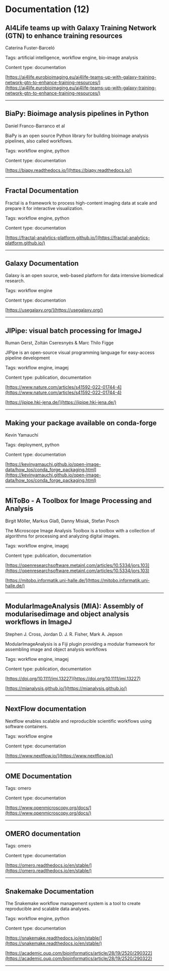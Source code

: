 # Documentation (12)
## AI4Life teams up with Galaxy Training Network (GTN) to enhance training resources

Caterina Fuster-Barceló



Tags: artificial intelligence, workflow engine, bio-image analysis

Content type: documentation

[https://ai4life.eurobioimaging.eu/ai4life-teams-up-with-galaxy-training-network-gtn-to-enhance-training-resources/](https://ai4life.eurobioimaging.eu/ai4life-teams-up-with-galaxy-training-network-gtn-to-enhance-training-resources/)


---

## BiaPy: Bioimage analysis pipelines in Python

Daniel Franco-Barranco et al



BiaPy is an open source Python library for building bioimage analysis pipelines, also called workflows.

Tags: workflow engine, python

Content type: documentation

[https://biapy.readthedocs.io/](https://biapy.readthedocs.io/)


---

## Fractal Documentation



Fractal is a framework to process high-content imaging data at scale and prepare it for interactive visualization.

Tags: workflow engine, python

Content type: documentation

[https://fractal-analytics-platform.github.io/](https://fractal-analytics-platform.github.io/)


---

## Galaxy Documentation



Galaxy is an open source, web-based platform for data intensive biomedical research.

Tags: workflow engine

Content type: documentation

[https://usegalaxy.org/](https://usegalaxy.org/)


---

## JIPipe: visual batch processing for ImageJ

Ruman Gerst, Zoltán Cseresnyés & Marc Thilo Figge



JIPipe is an open-source visual programming language for easy-access pipeline development

Tags: workflow engine, imagej

Content type: publication, documentation

[https://www.nature.com/articles/s41592-022-01744-4](https://www.nature.com/articles/s41592-022-01744-4)

[https://jipipe.hki-jena.de/](https://jipipe.hki-jena.de/)


---

## Making your package available on conda-forge

Kevin Yamauchi



Tags: deployment, python

Content type: documentation

[https://kevinyamauchi.github.io/open-image-data/how_tos/conda_forge_packaging.html](https://kevinyamauchi.github.io/open-image-data/how_tos/conda_forge_packaging.html)


---

## MiToBo - A Toolbox for Image Processing and Analysis

Birgit Möller, Markus Glaß, Danny Misiak, Stefan Posch



The Microscope Image Analysis Toolbox is a toolbox with a collection of algorithms for processing and analyzing digital images.

Tags: workflow engine, imagej

Content type: publication, documentation

[https://openresearchsoftware.metajnl.com/articles/10.5334/jors.103](https://openresearchsoftware.metajnl.com/articles/10.5334/jors.103)

[https://mitobo.informatik.uni-halle.de/](https://mitobo.informatik.uni-halle.de/)


---

## ModularImageAnalysis (MIA): Assembly of modularisedimage and object analysis workflows in ImageJ

Stephen J. Cross, Jordan D. J. R. Fisher, Mark A. Jepson



ModularImageAnalysis is a Fiji plugin providing a modular framework for assembling image and object analysis workflows

Tags: workflow engine, imagej

Content type: publication, documentation

[https://doi.org/10.1111/jmi.13227](https://doi.org/10.1111/jmi.13227)

[https://mianalysis.github.io/](https://mianalysis.github.io/)


---

## NextFlow documentation



Nextflow enables scalable and reproducible scientific workflows using software containers.

Tags: workflow engine

Content type: documentation

[https://www.nextflow.io/](https://www.nextflow.io/)


---

## OME Documentation



Tags: omero

Content type: documentation

[https://www.openmicroscopy.org/docs/](https://www.openmicroscopy.org/docs/)


---

## OMERO documentation



Tags: omero

Content type: documentation

[https://omero.readthedocs.io/en/stable/](https://omero.readthedocs.io/en/stable/)


---

## Snakemake Documentation



The Snakemake workflow management system is a tool to create reproducible and scalable data analyses.

Tags: workflow engine, python

Content type: documentation

[https://snakemake.readthedocs.io/en/stable/](https://snakemake.readthedocs.io/en/stable/)

[https://academic.oup.com/bioinformatics/article/28/19/2520/290322](https://academic.oup.com/bioinformatics/article/28/19/2520/290322)


---

